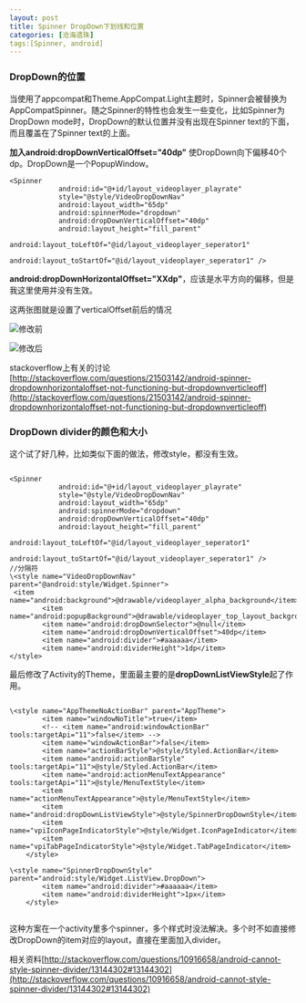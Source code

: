 ```yaml
---
layout: post
title: Spinner DropDown下划线和位置
categories: [沧海遗珠]
tags:[Spinner, android]
---
```


### DropDown的位置

当使用了appcompat和Theme.AppCompat.Light主题时，Spinner会被替换为AppCompatSpinner。随之Spinner的特性也会发生一些变化，比如Spinner为DropDown mode时，DropDown的默认位置并没有出现在Spinner text的下面，而且覆盖在了Spinner text的上面。

**加入android:dropDownVerticalOffset="40dp"**
使DropDown向下偏移40个dp。DropDown是一个PopupWindow。

```
<Spinner
            android:id="@+id/layout_videoplayer_playrate"
            style="@style/VideoDropDownNav"
            android:layout_width="65dp"
            android:spinnerMode="dropdown"
            android:dropDownVerticalOffset="40dp"
            android:layout_height="fill_parent"
            android:layout_toLeftOf="@id/layout_videoplayer_seperator1"
            android:layout_toStartOf="@id/layout_videoplayer_seperator1" />

```

**android:dropDownHorizontalOffset="XXdp"**，应该是水平方向的偏移，但是我这里使用并没有生效。

这两张图就是设置了verticalOffset前后的情况

![修改前](http://img.blog.csdn.net/20160503145926907)

![修改后](http://img.blog.csdn.net/20160503145957880)

stackoverflow上有关的讨论[http://stackoverflow.com/questions/21503142/android-spinner-dropdownhorizontaloffset-not-functioning-but-dropdownverticleoff](http://stackoverflow.com/questions/21503142/android-spinner-dropdownhorizontaloffset-not-functioning-but-dropdownverticleoff)

### DropDown divider的颜色和大小

这个试了好几种，比如类似下面的做法，修改style，都没有生效。

```

<Spinner
            android:id="@+id/layout_videoplayer_playrate"
            style="@style/VideoDropDownNav"
            android:layout_width="65dp"
            android:spinnerMode="dropdown"
            android:dropDownVerticalOffset="40dp"
            android:layout_height="fill_parent"
            android:layout_toLeftOf="@id/layout_videoplayer_seperator1"
            android:layout_toStartOf="@id/layout_videoplayer_seperator1" />
//分隔符
\<style name="VideoDropDownNav" parent="@android:style/Widget.Spinner">
 <item name="android:background">@drawable/videoplayer_alpha_background</item>
        <item name="android:popupBackground">@drawable/videoplayer_top_layout_background</item>
        <item name="android:dropDownSelector">@null</item>
        <item name="android:dropDownVerticalOffset">40dp</item>
        <item name="android:divider">#aaaaaa</item>
        <item name="android:dividerHeight">1dp</item>
</style>

```

最后修改了Activity的Theme，里面最主要的是**dropDownListViewStyle**起了作用。

```

\<style name="AppThemeNoActionBar" parent="AppTheme">
        <item name="windowNoTitle">true</item>
        <!-- <item name="android:windowActionBar" tools:targetApi="11">false</item> -->
        <item name="windowActionBar">false</item>
        <item name="actionBarStyle">@style/Styled.ActionBar</item>
        <item name="android:actionBarStyle" tools:targetApi="11">@style/Styled.ActionBar</item>
        <item name="android:actionMenuTextAppearance" tools:targetApi="11">@style/MenuTextStyle</item>
        <item name="actionMenuTextAppearance">@style/MenuTextStyle</item>
        <item name="android:dropDownListViewStyle">@style/SpinnerDropDownStyle</item>
        <item name="vpiIconPageIndicatorStyle">@style/Widget.IconPageIndicator</item>
        <item name="vpiTabPageIndicatorStyle">@style/Widget.TabPageIndicator</item>
    </style>
    
\<style name="SpinnerDropDownStyle" parent="android:style/Widget.ListView.DropDown">
        <item name="android:divider">#aaaaaa</item>
        <item name="android:dividerHeight">1px</item>
    </style>
    
```

这种方案在一个activity里多个spinner，多个样式时没法解决。多个时不如直接修改DropDown的item对应的layout，直接在里面加入divider。

相关资料[http://stackoverflow.com/questions/10916658/android-cannot-style-spinner-divider/13144302#13144302](http://stackoverflow.com/questions/10916658/android-cannot-style-spinner-divider/13144302#13144302)